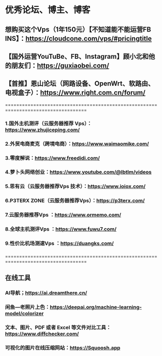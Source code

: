 # 优秀论坛、博主、博客

##  想购买这个Vps（1年150元）【不知道能不能运营FB INS】：https://cloudcone.com/vps/#pricingtitle

## 【国外运营YouTuBe、FB、Instagram】顾小北和他的朋友们：https://guxiaobei.com/
## 【首推】恩山论坛（网路设备、OpenWrt、软路由、电视盒子）：https://www.right.com.cn/forum/

===================================================================================


### 1.国外主机测评（云服务器推荐 Vps）：https://www.zhujiceping.com/
### 2.外贸电商麦克（跨境电商）：https://www.waimaomike.com/
### 3.零度解说：https://www.freedidi.com/
### 4.萝卜头网络创业：https://www.youtube.com/@lbtlm/videos
### 5.思有云（云服务器推荐Vps 技术）：https://www.ioiox.com/
### 6.P3TERX ZONE（云服务器推荐Vps）：https://p3terx.com/
### 7.云服务器推荐Vps ：https://www.ormemo.com/
### 8.全球主机测评Vps ：https://www.fuwu7.com/
### 9.性价比机场测速Vps ：https://duangks.com/
### 
###
###

===================================================================================

## 在线工具
### AI导航；https://ai.dreamthere.cn/
### 闲鱼—老照片上色：https://deepai.org/machine-learning-model/colorizer
### 文本、图片、PDF 或者 Excel 等文件对比工具：https://www.diffchecker.com/
### 可视化的图片在线压缩网站：https://Squoosh.app
###
###
###
###

